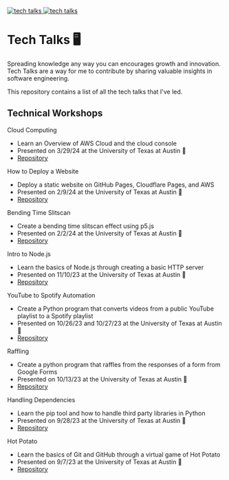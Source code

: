 <a href="https://github.com/cloudydaiyz" target="_blank">
<img src="https://img.shields.io/badge/-back_to_profile-black?style=for-the-badge" alt="tech talks" />
</a>
<a href="./README.md" target="_blank">
<img src="https://img.shields.io/badge/-back_to_readme-black?style=for-the-badge" alt="tech talks" />
</a>

# Tech Talks 🖥

Spreading knowledge any way you can encourages growth and innovation. Tech Talks are a way for me to contribute by sharing valuable insights in software engineering.

This repository contains a list of all the tech talks that I've led.

<!-- For sponsored workshops, use: ![Sponsored](https://img.shields.io/badge/-Sponsored-green?style=plastic) -->

## Technical Workshops

Cloud Computing

-   Learn an Overview of AWS Cloud and the cloud console
-   Presented on 3/29/24 at the University of Texas at Austin 🏫
-   [Repository](https://docs.google.com/presentation/d/1o8gQKZn-853C677YaowEK5QgQ3LM176nI0cHB8qGkZI/edit?usp=sharing)

How to Deploy a Website

-   Deploy a static website on GitHub Pages, Cloudflare Pages, and AWS
-   Presented on 2/9/24 at the University of Texas at Austin 🏫
-   [Repository](https://github.com/UT-ABCS/deployment-ws)

Bending Time Slitscan

-   Create a bending time slitscan effect using p5.js
-   Presented on 2/2/24 at the University of Texas at Austin 🏫
-   [Repository](https://github.com/UT-ABCS/bending-time-slitscan-ws)

Intro to Node.js

-   Learn the basics of Node.js through creating a basic HTTP server
-   Presented on 11/10/23 at the University of Texas at Austin 🏫
-   [Repository](https://github.com/UT-ABCS/intro-to-node-ws)

YouTube to Spotify Automation

-   Create a Python program that converts videos from a public YouTube playlist to a Spotify playlist
-   Presented on 10/26/23 and 10/27/23 at the University of Texas at Austin 🏫
-   [Repository](https://github.com/UT-ABCS/youtube-to-spotify-py)

Raffling

-   Create a python program that raffles from the responses of a form from Google Forms
-   Presented on 10/13/23 at the University of Texas at Austin 🏫
-   [Repository](https://github.com/UT-ABCS/raffle-ws)

Handling Dependencies

-   Learn the pip tool and how to handle third party libraries in Python
-   Presented on 9/28/23 at the University of Texas at Austin 🏫
-   [Repository](https://github.com/UT-ABCS/raffle-ws)

Hot Potato

-   Learn the basics of Git and GitHub through a virtual game of Hot Potato
-   Presented on 9/7/23 at the University of Texas at Austin 🏫
-   [Repository](https://github.com/UT-ABCS/raffle-ws)
